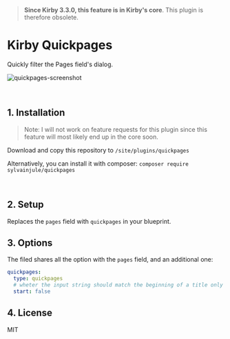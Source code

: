 > **Since Kirby 3.3.0, this feature is in Kirby's core**. This plugin is therefore obsolete.

# Kirby Quickpages

Quickly filter the Pages field's dialog.

![quickpages-screenshot](https://user-images.githubusercontent.com/14079751/55154600-8069d400-5155-11e9-92e2-3ade4124dbbf.jpg)

<br/>

## 1. Installation

> Note: I will not work on feature requests for this plugin since this feature will most likely end up in the core soon.

Download and copy this repository to ```/site/plugins/quickpages```

Alternatively, you can install it with composer: ```composer require sylvainjule/quickpages```

<br/>

## 2. Setup

Replaces the `pages` field with `quickpages` in your blueprint.

## 3. Options

The filed shares all the option with the `pages` field, and an additional one:

```yaml
quickpages:
  type: quickpages
  # wheter the input string should match the beginning of a title only (true) or match any part of the title (false)
  start: false
```

## 4. License

MIT
